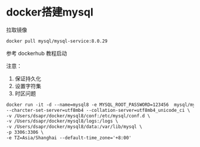 # docker搭建mysql

拉取镜像

~~~markdown
docker pull mysql/mysql-service:8.0.29
~~~

参考 dockerhub 教程启动

 注意：

1. 保证持久化
2. 设置字符集
3. 时区问题

~~~markdown
docker run -it -d --name=mysql8 -e MYSQL_ROOT_PASSWORD=123456  mysql/mysql-server:8.0.29 \
--charcter-set-server=utf8mb4 --collation-server=utf8mb4_unicode_ci \
-v /Users/dsapr/docker/mysql8/conf:/etc/mysql/conf.d \
-v /Users/dsapr/docker/mysql8/logs:/logs \
-v /Users/dsapr/docker/mysql8/data:/var/lib/mysql \
-p 3306:3306 \
-e TZ=Asia/Shanghai --default-time_zone='+8:00'
~~~

